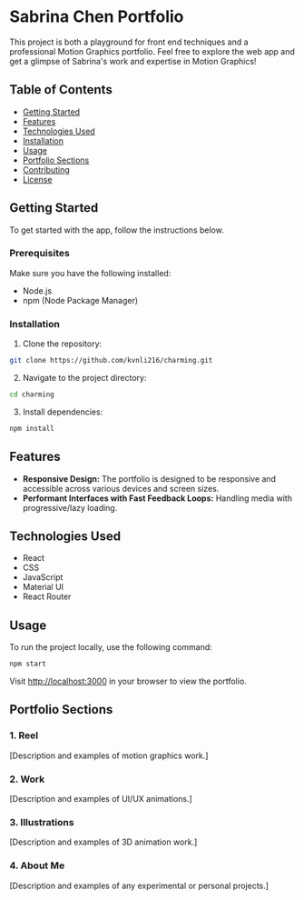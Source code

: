 # Sabrina Chen Portfolio

This project is both a playground for front end techniques and a professional Motion Graphics portfolio. Feel free to explore the web app and get a glimpse of Sabrina's work and expertise in Motion Graphics!

## Table of Contents

- [Getting Started](#getting-started)
- [Features](#features)
- [Technologies Used](#technologies-used)
- [Installation](#installation)
- [Usage](#usage)
- [Portfolio Sections](#portfolio-sections)
- [Contributing](#contributing)
- [License](#license)

## Getting Started

To get started with the app, follow the instructions below.

### Prerequisites

Make sure you have the following installed:

- Node.js
- npm (Node Package Manager)

### Installation

1. Clone the repository:

```bash
git clone https://github.com/kvnli216/charming.git
```

2. Navigate to the project directory:

```bash
cd charming
```

3. Install dependencies:

```bash
npm install
```

## Features

- **Responsive Design:** The portfolio is designed to be responsive and accessible across various devices and screen sizes.
- **Performant Interfaces with Fast Feedback Loops:** Handling media with progressive/lazy loading.

## Technologies Used

- React
- CSS
- JavaScript
- Material UI
- React Router

## Usage

To run the project locally, use the following command:

```bash
npm start
```

Visit [http://localhost:3000](http://localhost:3000) in your browser to view the portfolio.

## Portfolio Sections

### 1. Reel

[Description and examples of motion graphics work.]

### 2. Work

[Description and examples of UI/UX animations.]

### 3. Illustrations

[Description and examples of 3D animation work.]

### 4. About Me

[Description and examples of any experimental or personal projects.]
